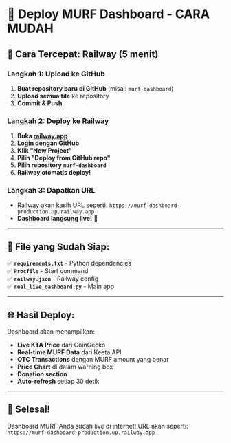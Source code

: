 # 🚀 Deploy MURF Dashboard - CARA MUDAH

## 🎯 **Cara Tercepat: Railway (5 menit)**

### **Langkah 1: Upload ke GitHub**
1. **Buat repository baru di GitHub** (misal: `murf-dashboard`)
2. **Upload semua file** ke repository
3. **Commit & Push**

### **Langkah 2: Deploy ke Railway**
1. **Buka [railway.app](https://railway.app)**
2. **Login dengan GitHub**
3. **Klik "New Project"**
4. **Pilih "Deploy from GitHub repo"**
5. **Pilih repository `murf-dashboard`**
6. **Railway otomatis deploy!**

### **Langkah 3: Dapatkan URL**
- Railway akan kasih URL seperti: `https://murf-dashboard-production.up.railway.app`
- **Dashboard langsung live!** 🎉

---

## 🔧 **File yang Sudah Siap:**

✅ **`requirements.txt`** - Python dependencies  
✅ **`Procfile`** - Start command  
✅ **`railway.json`** - Railway config  
✅ **`real_live_dashboard.py`** - Main app  

---

## 🌐 **Hasil Deploy:**

Dashboard akan menampilkan:
- **Live KTA Price** dari CoinGecko
- **Real-time MURF Data** dari Keeta API  
- **OTC Transactions** dengan MURF amount yang benar
- **Price Chart** di dalam warning box
- **Donation section**
- **Auto-refresh** setiap 30 detik

---

## 🎉 **Selesai!**

Dashboard MURF Anda sudah live di internet!
URL akan seperti: `https://murf-dashboard-production.up.railway.app`
